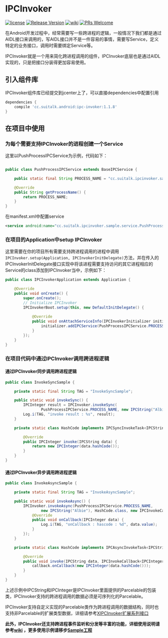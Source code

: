 # IPCInvoker

[![license](http://img.shields.io/badge/license-Apache2.0-brightgreen.svg?style=flat)](https://github.com/AlbieLiang/IPCInvoker/blob/master/LICENSE)
[![Release Version](https://img.shields.io/badge/release-1.1.8-red.svg)](https://github.com/AlbieLiang/IPCInvoker/releases)
[![wiki](https://img.shields.io/badge/wiki-1.1.8-red.svg)](https://github.com/AlbieLiang/IPCInvoker/wiki) 
[![PRs Welcome](https://img.shields.io/badge/PRs-welcome-brightgreen.svg)](https://github.com/AlbieLiang/IPCInvoker/pulls)



在Android开发过程中，经常需要写一些跨进程的逻辑，一般情况下我们都是通过AIDL接口来调用的，写AIDL接口并不是一件容易的事情，需要写Service，定义特定的业务接口，调用时需要绑定Service等。

IPCInvoker就是一个用来简化跨进程调用的组件，IPCInvoker底层也是通过AIDL实现的，只是把接口分装得更加容易使用。


## 引入组件库

IPCInvoker组件库已经提交到jcenter上了，可以直接dependencies中配置引用

```gradle
dependencies {
    compile 'cc.suitalk.android:ipc-invoker:1.1.8'
}
```

## 在项目中使用

### 为每个需要支持IPCInvoker的进程创建一个Service


这里以PushProcessIPCService为示例，代码如下：


```java

public class PushProcessIPCService extends BaseIPCService {

    public static final String PROCESS_NAME = "cc.suitalk.ipcinvoker.sample:push";

    @Override
    public String getProcessName() {
        return PROCESS_NAME;
    }
}

```
在manifest.xml中配置service

```xml
<service android:name="cc.suitalk.ipcinvoker.sample.service.PushProcessIPCService" android:process=":push"/>
```

### 在项目的Application中setup IPCInvoker

这里需要在你的项目所有需要支持跨进程调用的进程中调用`IPCInvoker.setup(Application, IPCInvokerInitDelegate)`方法，并在传入的IPCInvokerInitDelegate接口实现中将该进程需要支持访问的其它进程相应的Service的class添加到IPCInvoker当中，示例如下：

```java
public class IPCInvokerApplication extends Application {

    @Override
    public void onCreate() {
        super.onCreate();
        // Initialize IPCInvoker
        IPCInvokerBoot.setup(this, new DefaultInitDelegate() {
            
            @Override
            public void onAttachServiceInfo(IPCInvokerInitializer initializer) {
                initializer.addIPCService(PushProcessIPCService.PROCESS_NAME, PushProcessIPCService.class);
            }
        });
    }
}
```
### 在项目代码中通过IPCInvoker调用跨进程逻辑

#### 通过IPCInvoker同步调用跨进程逻辑

```java
public class InvokeSyncSample {

    private static final String TAG = "InvokeSyncSample";

    public static void invokeSync() {
        IPCInteger result = IPCInvoker.invokeSync(
                PushProcessIPCService.PROCESS_NAME, new IPCString("Albie"), HashCode.class);
        Log.i(TAG, "invoke result : %s", result);
    }

    private static class HashCode implements IPCSyncInvokeTask<IPCString, IPCInteger> {

        @Override
        public IPCInteger invoke(IPCString data) {
            return new IPCInteger(data.hashCode());
        }
    }
}
```


#### 通过IPCInvoker异步调用跨进程逻辑

```java
public class InvokeAsyncSample {

    private static final String TAG = "InvokeAsyncSample";

    public static void invokeAsync() {
        IPCInvoker.invokeAsync(PushProcessIPCService.PROCESS_NAME,
                new IPCString("Albie"), HashCode.class, new IPCInvokeCallback<IPCInteger>() {
            @Override
            public void onCallback(IPCInteger data) {
                Log.i(TAG, "onCallback : hascode : %d", data.value);
            }
        });
    }

    private static class HashCode implements IPCAsyncInvokeTask<IPCString, IPCInteger> {

        @Override
        public void invoke(IPCString data, IPCInvokeCallback<IPCInteger> callback) {
            callback.onCallback(new IPCInteger(data.hashCode()));
        }
    }
}
```

上述示例中IPCString和IPCInteger是IPCInvoker里面提供的Parcelable的包装类，IPCInvoker支持的跨进程调用的数据必须是可序列化的Parcelable。

IPCInvoker支持自定义实现的Parcelable类作为跨进程调用的数据结构，同时也支持非Parcelable的扩展类型数据，详细请参考[XIPCInvoker扩展系列接口](https://github.com/AlbieLiang/IPCInvoker/wiki/XIPCInvoker%E6%89%A9%E5%B1%95%E7%B3%BB%E5%88%97%E6%8E%A5%E5%8F%A3)


__此外，IPCInvoker还支持跨进程事件监听和分发等丰富的功能，详细使用说明请参考[wiki](https://github.com/AlbieLiang/IPCInvoker/wiki) ，更多使用示例请移步[Sample工程](https://github.com/AlbieLiang/IPCInvoker/tree/master/ipc-invoker-sample)__


